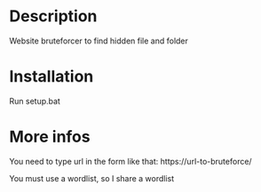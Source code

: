 # Description
Website bruteforcer to find hidden file and folder

# Installation
Run setup.bat

# More infos
You need to type url in the form like that: https://url-to-bruteforce/

You must use a wordlist, so I share a wordlist

